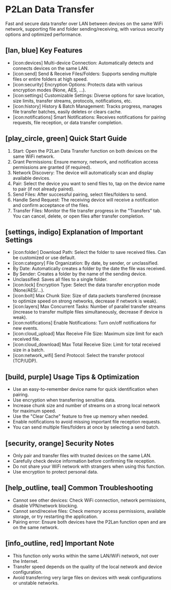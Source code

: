# P2Lan Data Transfer
Fast and secure data transfer over LAN between devices on the same WiFi network, supporting file and folder sending/receiving, with various security options and optimized performance.

## [lan, blue] Key Features
- [icon:devices] Multi-device Connection: Automatically detects and connects devices on the same LAN.
- [icon:send] Send & Receive Files/Folders: Supports sending multiple files or entire folders at high speed.
- [icon:security] Encryption Options: Protects data with various encryption modes (None, AES, ...).
- [icon:settings] Customizable Settings: Diverse options for save location, size limits, transfer streams, protocols, notifications, etc.
- [icon:history] History & Batch Management: Tracks progress, manages file transfer batches, easily deletes or clears cache.
- [icon:notifications] Smart Notifications: Receives notifications for pairing requests, file reception, or data transfer completion.

## [play_circle, green] Quick Start Guide
1. Start: Open the P2Lan Data Transfer function on both devices on the same WiFi network.
2. Grant Permissions: Ensure memory, network, and notification access permissions are granted (if required).
3. Network Discovery: The device will automatically scan and display available devices.
4. Pair: Select the device you want to send files to, tap on the device name to pair (if not already paired).
5. Send Files: After successful pairing, select files/folders to send.
6. Handle Send Request: The receiving device will receive a notification and confirm acceptance of the files.
7. Transfer Files: Monitor the file transfer progress in the "Transfers" tab. You can cancel, delete, or open files after transfer completion.

## [settings, indigo] Explanation of Important Settings
- [icon:folder] Download Path: Select the folder to save received files. Can be customized or use default.
- [icon:category] File Organization: By date, by sender, or unclassified.
- By Date: Automatically creates a folder by the date the file was received.
- By Sender: Creates a folder by the name of the sending device.
- Unclassified: Saves all files to a single folder.
- [icon:lock] Encryption Type: Select the data transfer encryption mode (None/AES/...).
- [icon:bolt] Max Chunk Size: Size of data packets transferred (increase to optimize speed on strong networks, decrease if network is weak).
- [icon:layers] Max Concurrent Tasks: Number of parallel transfer streams (increase to transfer multiple files simultaneously, decrease if device is weak).
- [icon:notifications] Enable Notifications: Turn on/off notifications for new events.
- [icon:cloud_upload] Max Receive File Size: Maximum size limit for each received file.
- [icon:cloud_download] Max Total Receive Size: Limit for total received size in a batch.
- [icon:network_wifi] Send Protocol: Select the transfer protocol (TCP/UDP).

## [build, purple] Usage Tips & Optimization
- Use an easy-to-remember device name for quick identification when pairing.
- Use encryption when transferring sensitive data.
- Increase chunk size and number of streams on a strong local network for maximum speed.
- Use the "Clear Cache" feature to free up memory when needed.
- Enable notifications to avoid missing important file reception requests.
- You can send multiple files/folders at once by selecting a send batch.

## [security, orange] Security Notes
- Only pair and transfer files with trusted devices on the same LAN.
- Carefully check device information before confirming file reception.
- Do not share your WiFi network with strangers when using this function.
- Use encryption to protect personal data.

## [help_outline, teal] Common Troubleshooting
- Cannot see other devices: Check WiFi connection, network permissions, disable VPN/network blocking.
- Cannot send/receive files: Check memory access permissions, available storage, or try restarting the application.
- Pairing error: Ensure both devices have the P2Lan function open and are on the same network.

## [info_outline, red] Important Note
- This function only works within the same LAN/WiFi network, not over the Internet.
- Transfer speed depends on the quality of the local network and device configuration.
- Avoid transferring very large files on devices with weak configurations or unstable networks.
